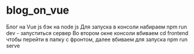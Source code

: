 # blog_on_vue
Блог на Vue js  бэк на node js 
Для запуска в консоли набираем npm run dev - запуститься сервер
Во втором окне консоли вбиваем cd frontend чтобы перейти в папку с фронтом, далее вбиваем для запуска npm run serve
